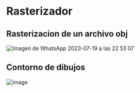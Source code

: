 # Rasterizador

## Rasterizacion de un archivo obj
![Imagen de WhatsApp 2023-07-19 a las 22 53 07](https://github.com/RenattoGuzman/Rasterizador/assets/104613135/ee6b13db-cb08-4fd2-9bce-9f90c427e1b5)


## Contorno de dibujos
![image](https://github.com/RenattoGuzman/Rasterizador/assets/104613135/cb81c750-75f7-4819-82df-79b09dc9c523)
